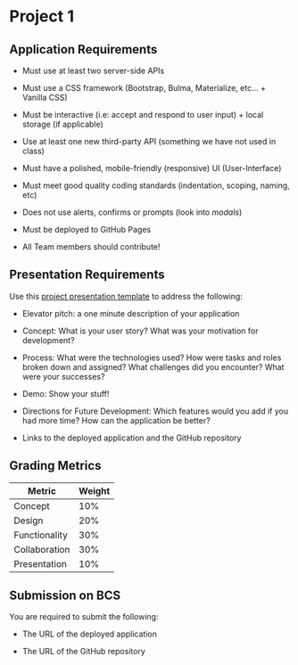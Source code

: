 # Project 1

## Application Requirements

* Must use at least two server-side APIs

* Must use a CSS framework (Bootstrap, Bulma, Materialize, etc... + Vanilla CSS)

* Must be interactive (i.e: accept and respond to user input) + local storage (if applicable)

* Use at least one new third-party API (something we have not used in class)

* Must have a polished, mobile-friendly (responsive) UI (User-Interface)

* Must meet good quality coding standards (indentation, scoping, naming, etc)

* Does not use alerts, confirms or prompts (look into _modals_)

* Must be deployed to GitHub Pages

* All Team members should contribute!


## Presentation Requirements

Use this [project presentation template](https://docs.google.com/presentation/d/1_u8TKy5zW5UlrVQVnyDEZ0unGI2tjQPDEpA0FNuBKAw/edit?usp=sharing) to address the following: 

* Elevator pitch: a one minute description of your application

* Concept: What is your user story? What was your motivation for development?

* Process: What were the technologies used? How were tasks and roles broken down and assigned? What challenges did you encounter? What were your successes?

* Demo: Show your stuff!

* Directions for Future Development: Which features would you add if you had more time? How can the application be better?

* Links to the deployed application and the GitHub repository


## Grading Metrics 

| Metric        | Weight | 
| ---           | ---    |
| Concept       | 10%    |
| Design        | 20%    |
| Functionality | 30%    |
| Collaboration | 30%    |
| Presentation  | 10%    |


## Submission on BCS

You are required to submit the following:

* The URL of the deployed application

* The URL of the GitHub repository



